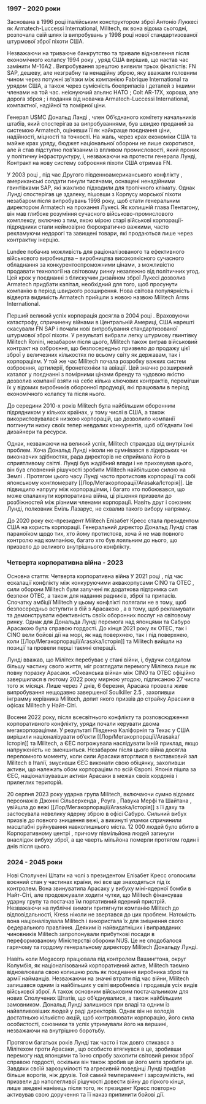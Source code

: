 
### 1997 - 2020 роки
Заснована в 1996 році італійським конструктором зброї Антоніо Луккесі як Armatech-Luccessi International, Militech, як вона відома сьогодні, розпочала свій шлях із випробувань у 1998 році нової стандартизованої штурмової зброї піхоти США.

Незважаючи на триваюче банкрутство та тривале відновлення після економічного колапсу 1994 року , уряд США вирішив, що настав час замінити M-16A2 . Випробування зрештою виявили трьох фіналістів: FN SAP, дешеву, але незграбну та ненадійну зброю, яку вважали головним чином через потужні зв’язки між компанією Fabrique International та урядом США, а також через сумісність боєприпасів і деталей з іншими членами на той час. неіснуючий альянс НАТО ; Colt AR-17X, хороша, але дорога зброя ; і подання від новачка Armatech-Luccessi International, компактної, надійної та помірної ціни.

Генерал USMC Дональд Ланді , член Об’єднаного комітету начальників штабів, який спостерігав за випробуваннями, був швидко проданий за системою Armatech, оцінивши її як найкраще поєднання ціни, надійності, міцності та точності. На жаль, через крах економіки США та майже крах уряду, бюджет національної оборони не лише скоротився, але й став підступно пов’язаним із впливом промисловості, який проник у політичну інфраструктуру, і, незважаючи на протести генерала Лунді, Контракт на нову систему озброєння піхоти США отримав FN.

У 2003 році , під час Другого південноамериканського конфлікту , американські солдати гинули тисячами, оснащені ненадійними гвинтівками SAP, які жахливо підходили для тропічного клімату. Однак Лунді спостерігав це здалеку, пішовши з Корпусу морської піхоти незабаром після випробувань 1998 року, щоб стати генеральним директором Armatech на прохання Лукесі. Як колишній глава Пентагону, він мав глибоке розуміння сучасного військово-промислового комплексу, включно з тим, якою мірою старі військові корпорації-підрядники стали неймовірно бюрократично важкими, часто рекламуючи недорогі та завищені товари, які продаються лише через контрактну інерцію.

Lundee побачив можливість для раціоналізованого та ефективного військового виробництва – виробництва високоякісного сучасного обладнання за конкурентоспроможними цінами, з можливістю продавати технології на світовому ринку незалежно від політичних угод. Цей крок у поєднанні з блискучим дизайном зброї Лукесі дозволив Armatech придбати капітал, необхідний для того, щоб просунути компанію в період швидкого розширення. Нова світова популярність і відверта видимість Armatech прийшли з новою назвою Militech Arms International.

Перший великий успіх корпорація досягла в 2004 році . Враховуючи катастрофу, спричинену війнами в Центральній Америці, США нарешті скасували FN SAP і почали нові випробування стандартизованої штурмової зброї піхоти. У результаті вибрали легку штурмову гвинтівку Militech Roninі, незабаром після цього, Militech також виграв військовий контракт на озброєння, що безпосередньо призвело до продажу цієї зброї у величезних кількостях по всьому світу як державам, так і корпораціям. У той же час Militech почала розробку важких систем озброєння, артилерії, бронетехніки та авіації. Цей значно розширений каталог у поєднанні з помірними цінами бренду та чудовою якістю дозволив компанії взяти на себе кілька ключових контрактів, перемігши їх у відомих виробників оборонної продукції, які працювали в період економічного колапсу та після нього.

До середини 2010-х років Militech була найбільшим оборонним підрядником у кількох країнах, у тому числі в США, а також використовувалася низкою корпорацій, що дозволило компанії поглинути низку своїх тепер невдалих конкурентів, щоб об’єднати їхні дизайнери та ресурси.

Однак, незважаючи на великий успіх, Militech страждав від внутрішніх проблем. Хоча Дональд Лунді ніколи не сумнівався в лідерських чи виконавчих здібностях, рада директорів не сприймала його в сприятливому світлі. Лунді був жадібний влади і не приховував цього, він був сповнений рішучості зробити Militech найбільшою силою на Землі . Протягом цього часу Лунді часто протистояв корпорації та собі японському конгломерату [[Лор/Мегакорпорації/Arasaka/Історія]]. Це підвищило напругу між корпораціями, і багато хто побоювався, що може спалахнути корпоративна війна, ці рішення призвели до розбіжностей між різними членами корпорації. Навіть друг і союзник Лунді, полковник Еміль Лазарус, не схвалив такого вибору напрямку.

До 2020 року екс-президент Militech Елізабет Кресс стала президентом США на користь корпорації. Генеральний директор Дональд Лунді став параноїком щодо тих, хто йому протистояв, хоча й не мав повного контролю над компанією, багато хто був лояльним до нього, що призвело до великого внутрішнього конфлікту.

### Четверта корпоративна війна - 2023
Основна стаття: Четверта корпоративна війна
У 2021 році , під час ескалації конфлікту між конкуруючими аквакорпусами CINO та OTEC , сили оборони Militech були залучені як додаткова підтримка сил безпеки OTEC, а також для надання радників, зброї та припасів. Спочатку амбіції Militech у цьому конфлікті полягали не в тому, щоб безпосередньо вступити в бій з Арасакою , а в тому, щоб рекламувати та демонструвати ефективність своїх оборонних послуг на світовому ринку. Однак для Дональда Лунді перемога над японцями та Сабуро Арасакою була справою гордості. До кінця 2021 року як OTEC, так і CINO вели бойові дії на морі, як над поверхнею, так і під поверхнею, коли [[Лор/Мегакорпорації/Arasaka/Історія]] та Militech вийшли на позиції та провели перші таємні операції.

Лунді вважав, що Мілітех перебуває у стані війни, і, будучи солдатом більшу частину свого життя, міг розглядати перемогу Мілітеха лише як повну поразку Арасаки. «Океанська війна» між CINO та OTEC офіційно завершилася в лютому 2022 року мирною угодою, підписаною 27 числа того ж місяця. Лише через 7 днів, 6 березня, Арасака провела живе випробування нещодавно завершеної Soulkiller 2.5 , захопивши інграмму керівника Militech, допит якого призвів до страйку Арасаки в офісах Militech у Найт-Сіті.

Восени 2022 року, після всесвітнього конфлікту та розповсюдження корпоративного конфлікту, уряди почали керувати двома мегакорпораціями. У результаті Південна Каліфорнія та Техас у США вирішили націоналізувати об’єкти [[Лор/Мегакорпорації/Arasaka/Історія]] та Militech, а ЄЕС погрожувала наслідувати їхній приклад, якщо напруженість не зменшиться. Незабаром після цього війна досягла переломного моменту, коли сили Арасаки вторглися в виставковий зал Militech в Італії, змусивши ЄЕС виконати свою обіцянку, захопивши активи, що належать обом корпораціям по всій Європі. Японія пішла за ЄЕС, націоналізувавши активи Арасаки в межах своїх кордонів і прилеглих територій. 

20 серпня 2023 року ударна група Militech, включаючи сумно відомих персонажів Джонні Сільверхенда , Роуга , Павука Мерфі та Шайтана , увійшла до вежі [[Лор/Мегакорпорації/Arasaka/Історія]] з її даху та застосувала невелику ядерну зброю в офісі Сабуро. Сильний вибух призвів до повного знищення вежі, а викинуті уламки спричинили масштабні руйнування навколишнього міста. 12 000 людей було вбито в Корпоративному центрі , причому півмільйона людей загинули внаслідок вибуху зброї, а ще чверть мільйона померли протягом годин і днів після цього.

### 2024 - 2045 роки
Нові Сполучені Штати на чолі з президентом Елізабет Кресс оголосили воєнний стан у частинах країни, які все ще знаходяться під їх контролем. Вона звинуватила Арасаку у вибуху міні-ядерної бомби в Найт-Сіті, але продовжували ходити чутки, що Militech фінансував ударну групу та постачав їм портативний ядерний пристрій. Незважаючи на публічні вимоги притягнути компанію Militech до відповідальності, Kress ніколи не звертався до цих проблем. Натомість вона націоналізувала Militech і використала їх для зміцнення свого федерального правління. Деяким із найвидатніших і виправданих чиновників Militech запропонували прибуткові посади в переформованому Міністерстві оборони NUS. Це не сподобалося гарячому та гордому генеральному директору Militech Дональду Лунді.

Навіть коли Megacorp працювала під контролем Вашингтона, округ Колумбія, як націоналізований корпоративний актив, Militech таємно відновлювала свою колишню роль як поєднання виробника зброї та армії найманців. Незважаючи на значні втрати під час війни, Militech залишався одним із найбільших у світі виробників і продавців усіх видів військової зброї. А також основним військовим постачальником для нових Сполучених Штатів, що об’єднувалися, а також найбільшим замовником. Дональд Лунді залишився при владі та одним із найвпливовіших людей у ​​раді директорів. Однак він не володів достатньою кількістю акцій, щоб контролювати корпорацію, його сила особистості, союзники та успіх утримували його на вершині, незважаючи на внутрішню боротьбу.

Протягом багатьох років Лунді так часто і так довго стикався з Мілітехом проти Арасаки , що особисто втягнувся в це, зробивши перемогу над японцями та їхню спробу захопити світовий ринок зброї справою гордості, оскільки він також зробив це його мета зробити це. Завдяки своїй зарозумілості та агресивній поведінці Лунді придбав більше ворогів, ніж друзів. Той самий темперамент і зарозумілість, які призвели до наполегливої ​​рішучості довести війну до гіркого кінця, лише зведені нанівець після того, як президент Кресс повторно активував свою доручення та її наказ припинити бойові дії.